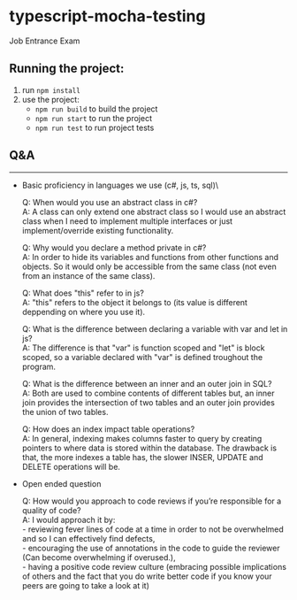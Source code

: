 # typescript-mocha-testing
Job Entrance Exam

## Running the project:

1. run `npm install`
2. use the project:
    - `npm run build` to build the project
    - `npm run start` to run the project
    - `npm run test` to run project tests

## Q&A

---

- Basic proficiency in languages we use (c#, js, ts, sql)\

    Q: When would you use an abstract class in c#?\
    A: A class can only extend one abstract class so I would use an abstract class when I need to implement multiple interfaces or just implement/override existing functionality. 
                
    Q: Why would you declare a method private in c#?\
    A: In order to hide its variables and functions from other functions and objects. So it would only be accessible from the same class (not even from an instance of the same class).
    
    Q: What does "this" refer to in js?\
    A: "this" refers to the object it belongs to (its value is different deppending on where you use it).

    Q: What is the difference between declaring a variable with var and let in js?\
    A: The difference is that "var" is function scoped and "let" is block scoped, so a variable declared with "var" is defined troughout the program.

    Q: What is the difference between an inner and an outer join in SQL?\
    A: Both are used to combine contents of different tables but, an inner join provides the intersection of two tables and an outer join provides the union of two tables.

    Q: How does an index impact table operations?\
    A: In general, indexing makes columns faster to query by creating pointers to where data is stored within the database. The drawback is that, the more indexes a table has, the slower INSER, UPDATE and DELETE operations will be.

- Open ended question

    Q: How would you approach to code reviews if you’re responsible for a quality of code?\
    A: I would approach it by:\
       - reviewing fever lines of code at a time in order to not be overwhelmed and so I can effectively find defects,\
       - encouraging the use of annotations in the code to guide the reviewer (Can become overwhelming if overused.),\
       - having a positive code review culture (embracing possible implications of others and the fact that you do write better code if you know your peers are going to take a look at it)
